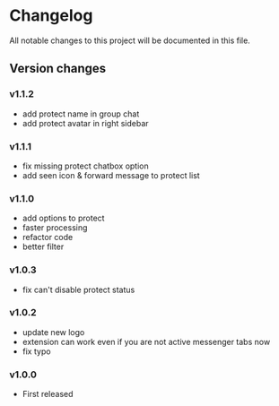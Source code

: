 # Changelog

All notable changes to this project will be documented in this file.

## Version changes

### v1.1.2

- add protect name in group chat
- add protect avatar in right sidebar

### v1.1.1

- fix missing protect chatbox option
- add seen icon & forward message to protect list

### v1.1.0

- add options to protect
- faster processing
- refactor code
- better filter

### v1.0.3

- fix can't disable protect status

### v1.0.2

- update new logo
- extension can work even if you are not active messenger tabs now
- fix typo

### v1.0.0

- First released
